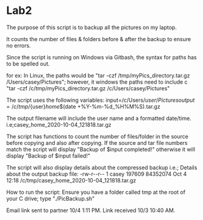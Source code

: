 # Lab2

The purpose of this script is to backup all the pictures on my laptop.

It counts the number of files & folders before & after the backup to ensure no errors.

Since the script is running on Windows via Gitbash, the syntax for paths has to be spelled out.

for ex:  In Linux, the paths would be "tar -czf /tmp/myPics_directory.tar.gz /Users/casey/Pictures"; however, it windows the paths need to include c
"tar -czf /c/tmp/myPics_directory.tar.gz /c/Users/casey/Pictures"

The script uses the following variables:
input=/c/Users/${user}/Pictures
output=/c/tmp/${user}_home_$(date +%Y-%m-%d_%H%M%S).tar.gz

The output filename will include the user name and a formatted date/time. i.e;casey_home_2020-10-04_121818.tar.gz

The script has functions to count the number of files/folder in the source before copying and also after copying.
If the source and tar file numbers match the script will display "Backup of $input completed!" otherwise it will display "Backup of $input failed!"

The script will also display details about the compressed backup 
i.e.; Details about the output backup file:
-rw-r--r-- 1 casey 197609 84352074 Oct  4 12:18 /c/tmp/casey_home_2020-10-04_121818.tar.gz

How to run the script: 
Ensure you have a folder called tmp at the root of your C drive;
type "./PicBackup.sh" 

Email link sent to partner 10/4 1:11 PM.
Link received 10/3 10:40 AM.
